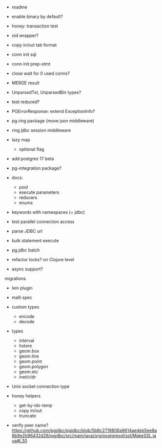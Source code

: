 
- readme

- enable binary by default?

- honey: transaction test

- oid wrapper?
- copy in/out tab format

- conn init sql
- conn init prep-stmt

- close wait for 0 used conns?

- MERGE result

- UnparsedTxt, UnparsedBin types?

- test reduced?

- PGErrorResponse: extend ExceptionInfo?

- pg.ring package (move json middleware)
- ring jdbc session middleware

- lazy map
  - optional flag

- add postgres 17 beta

- pg-integration package?

- docs:
  - pool
  - execute parameters
  - reducers
  - enums


- keywords with namespaces (+ jdbc)
- test parallel connection access
- parse JDBC url
- bulk statement execute
- pg.jdbc batch

- refactor locks? on Clojure level

- async support?

migrations
- lein plugin

- malli spec

- custom types
  - encode
  - decode

- types
  - interval
  - hstore
  - geom.box
  - geom.line
  - geom.point
  - geom.polygon
  - geom.etc
  - inet/cidr

- Unix socket connection type

- honey helpers
  - get-by-ids-temp
  - copy in/out
  - truncate

- verify peer name? https://github.com/pgjdbc/pgjdbc/blob/5b8c2719806a9614aedeb5ee8a8b9e2b96432d28/pgjdbc/src/main/java/org/postgresql/ssl/MakeSSL.java#L30
